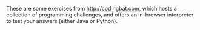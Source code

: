 These are some exercises from http://codingbat.com, which hosts a collection of programming challenges, and offers an in-browser interpreter to test your answers (either Java or Python).



